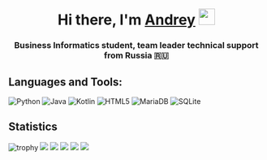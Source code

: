 <h1 align="center">Hi there, I'm <a href="http://mrkotik.ru/" target="_blank">Andrey</a> 
<img src="https://github.com/blackcater/blackcater/raw/main/images/Hi.gif" width="32"/></h1>
<h3 align="center">Business Informatics student, team leader technical support from Russia 🇷🇺</h3>

## Languages and Tools:
![Python](https://img.shields.io/badge/python-3670A0?style=for-the-badge&logo=python&logoColor=ffdd54)
![Java](https://img.shields.io/badge/java-%23ED8B00.svg?style=for-the-badge&logo=java&logoColor=white)
![Kotlin](https://img.shields.io/badge/kotlin-%230095D5.svg?style=for-the-badge&logo=kotlin&logoColor=white)
![HTML5](https://img.shields.io/badge/html5-%23E34F26.svg?style=for-the-badge&logo=html5&logoColor=white)
![MariaDB](https://img.shields.io/badge/MariaDB-003545?style=for-the-badge&logo=mariadb&logoColor=white)
![SQLite](https://img.shields.io/badge/sqlite-%2307405e.svg?style=for-the-badge&logo=sqlite&logoColor=white)

## Statistics
![trophy](https://github-profile-trophy.vercel.app/?username=amats6655&theme=monokai)
![](https://github-profile-summary-cards.vercel.app/api/cards/profile-details?username=amats6655&theme=monokai)
![](https://github-profile-summary-cards.vercel.app/api/cards/most-commit-language?username=amats6655&theme=monokai)
![](https://github-profile-summary-cards.vercel.app/api/cards/repos-per-language?username=amats6655&theme=monokai)
![](https://github-profile-summary-cards.vercel.app/api/cards/stats?username=amats6655&theme=monokai)
![](https://github-profile-summary-cards.vercel.app/api/cards/productive-time?username=amats6655&theme=monokai)

